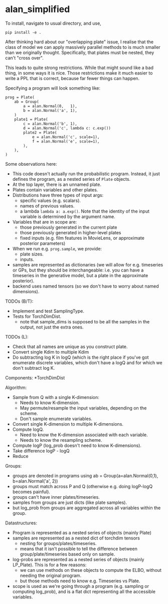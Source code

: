 # alan_simplified

To install, navigate to usual directory, and use,
```
pip install -e .
```

After thinking hard about our "overlapping plate" issue, I realise that the class of model we can apply massively parallel methods to is much smaller than we originally thought. Specifically, that plates must be nested, they can't "cross over".

This leads to quite strong restrictions.
While that might sound like a bad thing, in some ways it is nice.
Those restrictions make it much easier to write a PPL that is correct, because far fewer things can happen.

Specifying a program will look something like:
```
prog = Plate(
    ab = Group(
        a = alan.Normal(0,   1),
        b = alan.Normal('a', 1),
    )
    plate1 = Plate(
        c = alan.Normal('b', 1),
        d = alan.Normal('c', lambda c: c.exp())
        plate2 = Plate(
            e = alan.Normal('c', scale=1),
            f = alan.Normal('e', scale=1),
        ),
    ),
)
```
Some observations here:
* This code doesn't actually run the probabilistic program.  Instead, it just defines the program, as a nested series of `Plate` objects.
* At the top layer, there is an unnamed plate.
* Plates contain variables and other plates.
* Distributions have three types of input args:
  - specific values (e.g. scalars).
  - names of previous values.
  - a lambda `lambda a: a.exp()`.  Note that the identity of the input variable is determined by the argument name.
* Variables that are in scope are: 
  - those previously generated in the current plate
  - those previously generated in higher-level plates
  - fixed inputs (e.g. film features in MovieLens, or approximate posterior parameters)
* When we run e.g. `prog.sample`, we provide:
  - plate sizes.
  - inputs.
* samples are represented as dictionaries (we will allow for e.g. timeseries or GPs, but they should be interchangeable: i.e. you can have a timeseries in the generative model, but a plate in the approximate posterior).
* backend uses named tensors (so we don't have to worry about named dimensions).

TODOs (B/T):
* Implement and test SamplingType.
* Tests for TorchDimDist.
  - note that sample_dims is supposed to be all the samples in the output, not just the extra ones.

TODOs (L):
* Check that all names are unique as you construct plate.
* Convert single Kdim to multiple Kdim
* Do subtracting log K in logQ (which is the right place if you've got enumerate discrete variables, which don't have a logQ and for which we don't subtract log K.



Components:
*TorchDimDist

Algorithm:
* Sample from Q with a single K-dimension:
  - Needs to know K-dimension.
  - May permute/resample the input variables, depending on the scheme.
  - Don't sample enumerate variables.
* Convert single K-dimension to multiple K-dimensions.
* Compute logQ.
  - Need to know the K-dimension associated with each variable.
  - Needs to know the resampling scheme.
* Compute logP (log_prob doesn't need to know K-dimensions).
* Take difference logP - logQ
* Reduce

Groups:
  - groups are denoted in programs using ab = Group(a=alan.Normal(0,1), b=alan.Normal('a', 2))
  - groups must match across P and Q (otherwise e.g. doing logP-logQ becomes painful).
  - groups can't have inner plates/timeseries.
  - samples from groups are just dicts (like plate samples).
  - but log_prob from groups are aggregated across all variables within the group.

Datastructures:
  * Program is represented as a nested series of objects (mainly Plate)
  * samples are represented as a nested dict of torchdim tensors
    - nesting for groups/plates/timeseries.
    - means that it isn't possible to tell the difference between group/plate/timeseries based only on sample.
  * log-probs are represented as a nested series of objects (mainly LP_Plate).  This is for a few reasons:
    - we can use methods on these objects to compute the ELBO, without needing the original program.
    - but those methods need to know e.g. Timeseries vs Plate.
  * scope is used as we're going through a program (e.g. sampling or computing log_prob), and is a flat dict representing all the accessible variables.

